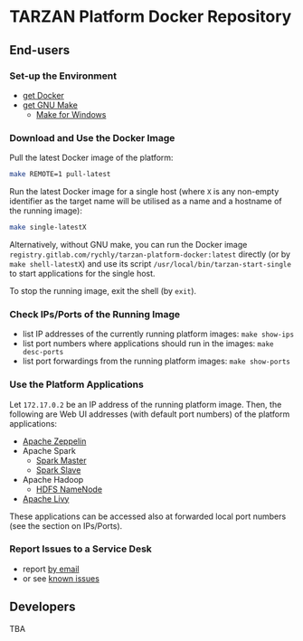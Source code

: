 # TARZAN Platform Docker Repository

## End-users

### Set-up the Environment

* [get Docker](https://www.docker.com/get-docker)
* [get GNU Make](https://www.gnu.org/software/make/)
  * [Make for Windows](http://gnuwin32.sourceforge.net/packages/make.htm#download)

### Download and Use the Docker Image

Pull the latest Docker image of the platform:

~~~sh
make REMOTE=1 pull-latest
~~~

Run the latest Docker image for a single host (where `X` is any non-empty identifier as the target name will be utilised as a name and a hostname of the running image):
~~~sh
make single-latestX
~~~

Alternatively, without GNU make, you can run the Docker image `registry.gitlab.com/rychly/tarzan-platform-docker:latest` directly (or by `make shell-latestX`)
and use its script `/usr/local/bin/tarzan-start-single` to start applications for the single host.

To stop the running image, exit the shell (by `exit`).

### Check IPs/Ports of the Running Image

* list IP addresses of the currently running platform images: `make show-ips`
* list port numbers where applications should run in the images: `make desc-ports`
* list port forwardings from the running platform images: `make show-ports`

### Use the Platform Applications

Let `172.17.0.2` be an IP address of the running platform image. Then, the following are Web UI addresses (with default port numbers) of the platform applications:

* [Apache Zeppelin](http://172.17.0.2:8082/)
* Apache Spark
  * [Spark Master](http://172.17.0.2:8080/)
  * [Spark Slave](http://172.17.0.2:8081/)
* Apache Hadoop
  * [HDFS NameNode](http://172.17.0.2:50070/)
* [Apache Livy](http://172.17.0.2:8998/)

These applications can be accessed also at forwarded local port numbers (see the section on IPs/Ports).

### Report Issues to a Service Desk

* report [by email](mailto:incoming+rychly/tarzan-platform-docker@gitlab.com)
* or see [known issues](https://gitlab.com/rychly/tarzan-platform-docker/issues/service_desk)

## Developers

TBA
